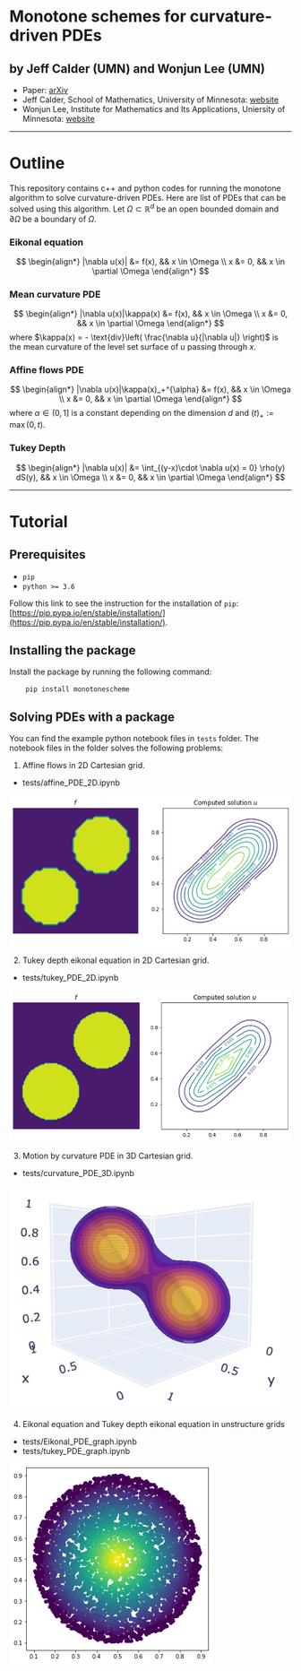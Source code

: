 # Monotone schemes for curvature-driven PDEs

## by Jeff Calder (UMN)  and Wonjun Lee (UMN)

- Paper: [arXiv](https://arxiv.org/abs/2310.08450)
- Jeff Calder, School of Mathematics, University of Minnesota: [website](https://www-users.cse.umn.edu/~jwcalder/)
- Wonjun Lee, Institute for Mathematics and Its Applications, Uniersity of Minnesota: [website](https://wonjunee.github.io)

---
# Outline
This repository contains c++ and python codes for running the monotone algorithm to solve curvature-driven PDEs. Here are list of PDEs that can be solved using this algorithm. Let $\Omega \subset \mathbb{R}^d$ be an open bounded domain and $\partial \Omega$ be a boundary of $\Omega$.

### Eikonal equation
$$
\begin{align*}
     |\nabla u(x)| &= f(x), && x \in \Omega \\
     x &= 0, && x \in \partial \Omega 
\end{align*}
$$
### Mean curvature PDE
$$
\begin{align*} 
    |\nabla u(x)|\kappa(x) &= f(x), && x \in \Omega \\
    x &= 0, && x \in \partial \Omega 
\end{align*}
$$
where $\kappa(x) = - \text{div}\left( \frac{\nabla u}{|\nabla u|} \right)$ is the mean curvature of the level set surface of $u$ passing through $x$.

### Affine flows PDE
$$
\begin{align*} 
    |\nabla u(x)|\kappa(x)_+^{\alpha} &= f(x), && x \in \Omega \\
    x &= 0, && x \in \partial \Omega 
\end{align*}
$$
where $\alpha \in (0,1]$ is a constant depending on the dimension $d$ and $(t)_+ := \max(0,t)$.

### Tukey Depth
$$ 
\begin{align*}
|\nabla u(x)| &= \int_{(y-x)\cdot \nabla u(x) = 0} \rho(y) dS(y), && x \in \Omega \\
x &= 0, && x \in \partial \Omega 
\end{align*}
$$



---
# Tutorial

## Prerequisites

- `pip`
- `python >= 3.6`

Follow this link to see the instruction for the installation of `pip`: [https://pip.pypa.io/en/stable/installation/](https://pip.pypa.io/en/stable/installation/).


## Installing the package

Install the package by running the following command:
```
    pip install monotonescheme
```

## Solving PDEs with a package

You can find the example python notebook files in ``tests`` folder. The notebook files in the folder solves the following problems:

1. Affine flows in 2D Cartesian grid. 

- tests/affine_PDE_2D.ipynb

![Alt text](figures/affine2d.png)

2. Tukey depth eikonal equation in 2D Cartesian grid.

- tests/tukey_PDE_2D.ipynb

![Alt text](figures/tukey2d.png)

3. Motion by curvature PDE in 3D Cartesian grid.

- tests/curvature_PDE_3D.ipynb

![Alt text](figures/curvature3d.png)

4. Eikonal equation and Tukey depth eikonal equation in unstructure grids

- tests/Eikonal_PDE_graph.ipynb
- tests/tukey_PDE_graph.ipynb

![Alt text](figures/point_cloud.png)